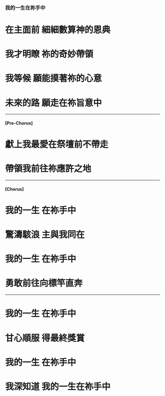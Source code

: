 ### 我的一生在祢手中

# 在主面前 細細數算神的恩典
# 我才明瞭 祢的奇妙帶領
# 我等候 願能摸著祢的心意
# 未來的路 願走在祢旨意中

---

#### [Pre-Chorus]

# 獻上我最愛在祭壇前不帶走
# 帶領我前往祢應許之地

---

#### [Chorus]

# 我的一生 在祢手中
# 驚濤駭浪 主與我同在
# 我的一生 在祢手中
# 勇敢前往向標竿直奔

---

# 我的一生 在祢手中
# 甘心順服 得最終獎賞
# 我的一生 在祢手中
# 我深知道 我的一生在祢手中
